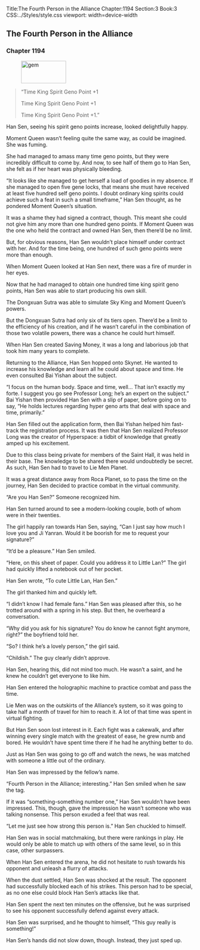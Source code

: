 Title:The Fourth Person in the Alliance 
Chapter:1194 
Section:3 
Book:3 
CSS:../Styles/style.css 
viewport: width=device-width
  
## The Fourth Person in the Alliance
### Chapter 1194
  
<figure>
	<img src="../Images/gem.gif" alt="gem" id="gem" width="120" height="60" />
</figure>
  

  
> “Time King Spirit Geno Point +1
>
> Time King Spirit Geno Point +1
>
> Time King Spirit Geno Point +1.”

Han Sen, seeing his spirit geno points increase, looked delightfully happy.

Moment Queen wasn’t feeling quite the same way, as could be imagined. She was fuming.

She had managed to amass many time geno points, but they were incredibly difficult to come by. And now, to see half of them go to Han Sen, she felt as if her heart was physically bleeding.

“It looks like she managed to get herself a load of goodies in my absence. If she managed to open five gene locks, that means she must have received at least five hundred self geno points. I doubt ordinary king spirits could achieve such a feat in such a small timeframe,” Han Sen thought, as he pondered Moment Queen’s situation.

It was a shame they had signed a contract, though. This meant she could not give him any more than one hundred geno points. If Moment Queen was the one who held the contract and owned Han Sen, then there’d be no limit.

But, for obvious reasons, Han Sen wouldn’t place himself under contract with her. And for the time being, one hundred of such geno points were more than enough.

When Moment Queen looked at Han Sen next, there was a fire of murder in her eyes.

Now that he had managed to obtain one hundred time king spirit geno points, Han Sen was able to start producing his own skill.

The Dongxuan Sutra was able to simulate Sky King and Moment Queen’s powers.

But the Dongxuan Sutra had only six of its tiers open. There’d be a limit to the efficiency of his creation, and if he wasn’t careful in the combination of those two volatile powers, there was a chance he could hurt himself.

When Han Sen created Saving Money, it was a long and laborious job that took him many years to complete.

Returning to the Alliance, Han Sen hopped onto Skynet. He wanted to increase his knowledge and learn all he could about space and time. He even consulted Bai Yishan about the subject.

“I focus on the human body. Space and time, well… That isn’t exactly my forte. I suggest you go see Professor Long; he’s an expert on the subject.” Bai Yishan then provided Han Sen with a slip of paper, before going on to say, “He holds lectures regarding hyper geno arts that deal with space and time, primarily.”

Han Sen filled out the application form, then Bai Yishan helped him fast-track the registration process. It was then that Han Sen realized Professor Long was the creator of Hyperspace: a tidbit of knowledge that greatly amped up his excitement.

Due to this class being private for members of the Saint Hall, it was held in their base. The knowledge to be shared there would undoubtedly be secret. As such, Han Sen had to travel to Lie Men Planet.

It was a great distance away from Roca Planet, so to pass the time on the journey, Han Sen decided to practice combat in the virtual community.

“Are you Han Sen?” Someone recognized him.

Han Sen turned around to see a modern-looking couple, both of whom were in their twenties.

The girl happily ran towards Han Sen, saying, “Can I just say how much I love you and Ji Yanran. Would it be boorish for me to request your signature?”

“It’d be a pleasure.” Han Sen smiled.

“Here, on this sheet of paper. Could you address it to Little Lan?” The girl had quickly lifted a notebook out of her pocket.

Han Sen wrote, “To cute Little Lan, Han Sen.”

The girl thanked him and quickly left.

“I didn’t know I had female fans.” Han Sen was pleased after this, so he trotted around with a spring in his step. But then, he overheard a conversation.

“Why did you ask for his signature? You do know he cannot fight anymore, right?” the boyfriend told her.

“So? I think he’s a lovely person,” the girl said.

“Childish.” The guy clearly didn’t approve.

Han Sen, hearing this, did not mind too much. He wasn’t a saint, and he knew he couldn’t get everyone to like him.

Han Sen entered the holographic machine to practice combat and pass the time.

Lie Men was on the outskirts of the Alliance’s system, so it was going to take half a month of travel for him to reach it. A lot of that time was spent in virtual fighting.

But Han Sen soon lost interest in it. Each fight was a cakewalk, and after winning every single match with the greatest of ease, he grew numb and bored. He wouldn’t have spent time there if he had he anything better to do.

Just as Han Sen was going to go off and watch the news, he was matched with someone a little out of the ordinary.

Han Sen was impressed by the fellow’s name.

“Fourth Person in the Alliance; interesting.” Han Sen smiled when he saw the tag.

If it was “something-something number one,” Han Sen wouldn’t have been impressed. This, though, gave the impression he wasn’t someone who was talking nonsense. This person exuded a feel that was real.

“Let me just see how strong this person is.” Han Sen chuckled to himself.

Han Sen was in social matchmaking, but there were rankings in play. He would only be able to match up with others of the same level, so in this case, other surpassers.

When Han Sen entered the arena, he did not hesitate to rush towards his opponent and unleash a flurry of attacks.

When the dust settled, Han Sen was shocked at the result. The opponent had successfully blocked each of his strikes. This person had to be special, as no one else could block Han Sen’s attacks like that.

Han Sen spent the next ten minutes on the offensive, but he was surprised to see his opponent successfully defend against every attack.

Han Sen was surprised, and he thought to himself, “This guy really is something!”

Han Sen’s hands did not slow down, though. Instead, they just sped up.